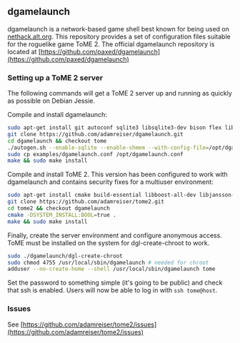 ## dgamelaunch

dgamelaunch is a network-based game shell best known for being used on [nethack.alt.org](https://nethack.alt.org). This repository provides a set of configuration files suitable for the roguelike game ToME 2. The official dgamelaunch repository is located at [https://github.com/paxed/dgamelaunch](https://github.com/paxed/dgamelaunch)

### Setting up a ToME 2 server

The following commands will get a ToME 2 server up and running as quickly as possible on Debian Jessie.

Compile and install dgamelaunch:
```bash
sudo apt-get install git autoconf sqlite3 libsqlite3-dev bison flex libncursesw5 libncursesw5-dev libncurses5-dev
git clone https://github.com/adamreiser/dgamelaunch.git
cd dgamelaunch && checkout tome
./autogen.sh --enable-sqlite --enable-shmem --with-config-file=/opt/dgamelaunch.conf 
sudo cp examples/dgamelaunch.conf /opt/dgamelaunch.conf
make && sudo make install
```

Compile and install ToME 2. This version has been configured to work with dgamelaunch and contains security fixes for a multiuser environment:

```bash
sudo apt-get install cmake build-essential libboost-all-dev libjansson-dev pkg-config
git clone https://github.com/adamreiser/tome2.git
cd tome2 && checkout dgamelaunch 
cmake -DSYSTEM_INSTALL:BOOL=true . 
make && sudo make install 
```

Finally, create the server environment and configure anonymous access. ToME must be installed on the system for dgl-create-chroot to work.

```bash
sudo ./dgamelaunch/dgl-create-chroot
sudo chmod 4755 /usr/local/sbin/dgamelaunch # needed for chroot
adduser --no-create-home --shell /usr/local/sbin/dgamelaunch tome
```
Set the password to something simple (it's going to be public) and check that ssh is enabled. Users will now be able to log in with `ssh tome@host`.

### Issues
See [https://github.com/adamreiser/tome2/issues](https://github.com/adamreiser/tome2/issues)
